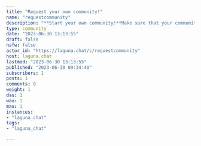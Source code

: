 ```yaml
---
title: "Request your own community!" 
name: "requestcommunity"
description: "**Start your own community!**Make sure that your community adheres to [our guidelines](https://laguna.chat/legal) then post a new thread answering the following questions:```- **What is the purpose of your community**:- **Will your community display NSFW content**:- **Who will be the target audience**:- **What will be the preferred name (/c/dataengineering)**:- **What will be the preferred display name (Data Engineering)**:- **What languages will be spoken**:- **Who will be the moderators**:- **Is your community going to use a bot in the near future?**:```"
type: community
date: "2023-06-30 13:13:55"
draft: false
nsfw: false
actor_id: "https://laguna.chat/c/requestcommunity"
host: laguna.chat
lastmod: "2023-06-30 13:13:55"
published: "2023-06-30 09:34:40"
subscribers: 1
posts: 1
comments: 0
weight: 1
dau: 1
wau: 1
mau: 1
instances:
- "laguna_chat"
tags: 
- "laguna_chat"

---
```

